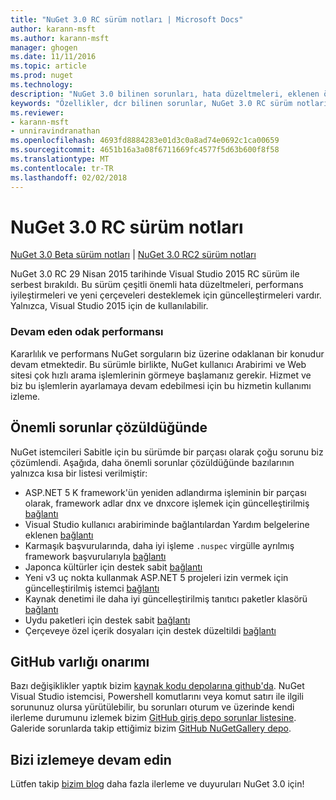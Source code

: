 ```yaml
---
title: "NuGet 3.0 RC sürüm notları | Microsoft Docs"
author: karann-msft
ms.author: karann-msft
manager: ghogen
ms.date: 11/11/2016
ms.topic: article
ms.prod: nuget
ms.technology: 
description: "NuGet 3.0 bilinen sorunları, hata düzeltmeleri, eklenen özellikleri ve dcr dahil olmak üzere RC sürüm notları."
keywords: "Özellikler, dcr bilinen sorunlar, NuGet 3.0 RC sürüm notları, hata düzeltmeleri eklendi"
ms.reviewer:
- karann-msft
- unniravindranathan
ms.openlocfilehash: 4693fd8884283e01d3c0a8ad74e0692c1ca00659
ms.sourcegitcommit: 4651b16a3a08f6711669fc4577f5d63b600f8f58
ms.translationtype: MT
ms.contentlocale: tr-TR
ms.lasthandoff: 02/02/2018
---
```

# <a name="nuget-30-rc-release-notes"></a>NuGet 3.0 RC sürüm notları

[NuGet 3.0 Beta sürüm notları](../release-notes/nuget-3.0-beta.md) | [NuGet 3.0 RC2 sürüm notları](../release-notes/nuget-3.0-RC2.md)

NuGet 3.0 RC 29 Nisan 2015 tarihinde Visual Studio 2015 RC sürüm ile serbest bırakıldı. Bu sürüm çeşitli önemli hata düzeltmeleri, performans iyileştirmeleri ve yeni çerçeveleri desteklemek için güncelleştirmeleri vardır.  Yalnızca, Visual Studio 2015 için de kullanılabilir.

### <a name="continued-focus-on-performance"></a>Devam eden odak performansı

Kararlılık ve performans NuGet sorguların biz üzerine odaklanan bir konudur devam etmektedir.  Bu sürümle birlikte, NuGet kullanıcı Arabirimi ve Web sitesi çok hızlı arama işlemlerinin görmeye başlamanız gerekir.  Hizmet ve biz bu işlemlerin ayarlamaya devam edebilmesi için bu hizmetin kullanımı izleme.

## <a name="significant-issues-resolved"></a>Önemli sorunlar çözüldüğünde

NuGet istemcileri Sabitle için bu sürümde bir parçası olarak çoğu sorunu biz çözümlendi.  Aşağıda, daha önemli sorunlar çözüldüğünde bazılarının yalnızca kısa bir listesi verilmiştir:

* ASP.NET 5 K framework'ün yeniden adlandırma işleminin bir parçası olarak, framework adlar dnx ve dnxcore işlemek için güncelleştirilmiş [bağlantı](https://github.com/NuGet/Home/issues/215)
* Visual Studio kullanıcı arabiriminde bağlantılardan Yardım belgelerine eklenen [bağlantı](https://github.com/NuGet/Home/issues/232)
* Karmaşık başvurularında, daha iyi işleme `.nuspec` virgülle ayrılmış framework başvurularıyla [bağlantı](https://github.com/NuGet/Home/issues/276)
* Japonca kültürler için destek sabit [bağlantı](https://github.com/NuGet/Home/issues/253)
* Yeni v3 uç nokta kullanmak ASP.NET 5 projeleri izin vermek için güncelleştirilmiş istemci [bağlantı](https://github.com/NuGet/Home/issues/219)
* Kaynak denetimi ile daha iyi güncelleştirilmiş tanıtıcı paketler klasörü [bağlantı](https://github.com/NuGet/Home/issues/56)
* Uydu paketleri için destek sabit [bağlantı](https://github.com/NuGet/Home/issues/17)
* Çerçeveye özel içerik dosyaları için destek düzeltildi [bağlantı](https://github.com/NuGet/Home/issues/18)

## <a name="github-presence-overhaul"></a>GitHub varlığı onarımı

Bazı değişiklikler yaptık bizim [kaynak kodu depolarına github'da](http://github.com/nuget/home).  NuGet Visual Studio istemcisi, Powershell komutlarını veya komut satırı ile ilgili sorununuz olursa yürütülebilir, bu sorunları oturum ve üzerinde kendi ilerleme durumunu izlemek bizim [GitHub giriş depo sorunlar listesine](http://github.com/nuget/home/issues).  Galeride sorunlarda takip ettiğimiz bizim [GitHub NuGetGallery depo](http://github.com/nuget/NuGetGallery/issues).


## <a name="stay-tuned"></a>Bizi izlemeye devam edin

Lütfen takip [bizim blog](http://blog.nuget.org) daha fazla ilerleme ve duyuruları NuGet 3.0 için!